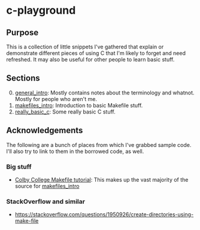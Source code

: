 # c-playground

## Purpose
This is a collection of little snippets I've gathered that explain or demonstrate different pieces of using C that I'm likely to forget and need refreshed.  It may also be useful for other people to learn basic stuff.

## Sections
0. [general_intro](general_intro): Mostly contains notes about the terminology and whatnot.  Mostly for people who aren't me.
1. [makefiles_intro](makefiles_intro/): Introduction to basic Makefile stuff.
2. [really_basic_c](really_basic_c): Some really basic C stuff.

## Acknowledgements

The following are a bunch of places from which I've grabbed sample code.  I'll also try to link to them in the borrowed code, as well.

### Big stuff

- [Colby College Makefile tutorial](http://www.cs.colby.edu/maxwell/courses/tutorials/maketutor/): This makes up the vast majority of the source for [makefiles_intro](makefiles_intro/)

### StackOverflow and similar
- https://stackoverflow.com/questions/1950926/create-directories-using-make-file
